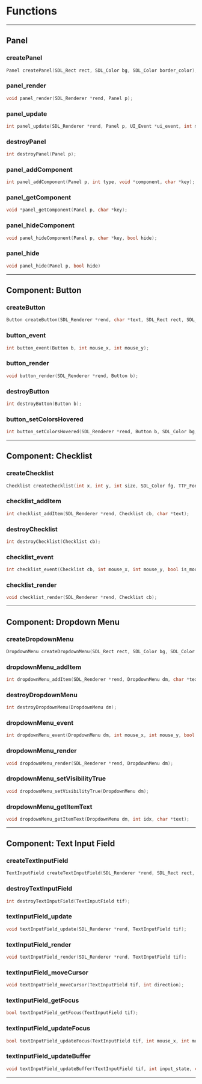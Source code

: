 # Functions
---
## Panel
### createPanel
```c
Panel createPanel(SDL_Rect rect, SDL_Color bg, SDL_Color border_color);
```
### panel_render
```c
void panel_render(SDL_Renderer *rend, Panel p);
```
### panel_update
```c
int panel_update(SDL_Renderer *rend, Panel p, UI_Event *ui_event, int mouse_x, int mouse_y, bool is_mouse_down);
```
### destroyPanel
```c
int destroyPanel(Panel p);
```
### panel_addComponent
```c
int panel_addComponent(Panel p, int type, void *component, char *key);
```
### panel_getComponent
```c
void *panel_getComponent(Panel p, char *key);
```
### panel_hideComponent
```c
void panel_hideComponent(Panel p, char *key, bool hide);
```
### panel_hide
```c
void panel_hide(Panel p, bool hide)
```
---
## Component: Button
### createButton
```c
Button createButton(SDL_Renderer *rend, char *text, SDL_Rect rect, SDL_Color bg, SDL_Color fg, TTF_Font *font);
```
### button_event
```c
int button_event(Button b, int mouse_x, int mouse_y);
```
### button_render
```c
void button_render(SDL_Renderer *rend, Button b);
```
### destroyButton
```c
int destroyButton(Button b);
```
### button_setColorsHovered
```c
int button_setColorsHovered(SDL_Renderer *rend, Button b, SDL_Color bg, SDL_Color fg);
```
---
## Component: Checklist
### createChecklist
```c
Checklist createChecklist(int x, int y, int size, SDL_Color fg, TTF_Font *font);
```
### checklist_addItem
```c
int checklist_addItem(SDL_Renderer *rend, Checklist cb, char *text);
```
### destroyChecklist
```c
int destroyChecklist(Checklist cb);
```
### checklist_event
```c
int checklist_event(Checklist cb, int mouse_x, int mouse_y, bool is_mouse_down);
```
### checklist_render
```c
void checklist_render(SDL_Renderer *rend, Checklist cb);
```
---
## Component: Dropdown Menu
### createDropdownMenu
```c
DropdownMenu createDropdownMenu(SDL_Rect rect, SDL_Color bg, SDL_Color fg, TTF_Font *font);
```
### dropdownMenu_addItem
```c
int dropdownMenu_addItem(SDL_Renderer *rend, DropdownMenu dm, char *text);
```
### destroyDropdownMenu
```c
int destroyDropdownMenu(DropdownMenu dm);
```
### dropdownMenu_event
```c
int dropdownMenu_event(DropdownMenu dm, int mouse_x, int mouse_y, bool is_mouse_down);
```
### dropdownMenu_render
```c
void dropdownMenu_render(SDL_Renderer *rend, DropdownMenu dm);
```
### dropdownMenu_setVisibilityTrue
```c
void dropdownMenu_setVisibilityTrue(DropdownMenu dm);
```
### dropdownMenu_getItemText
```c
void dropdownMenu_getItemText(DropdownMenu dm, int idx, char *text);
```
---
## Component: Text Input Field
### createTextInputField
```c
TextInputField createTextInputField(SDL_Renderer *rend, SDL_Rect rect, SDL_Color bg, SDL_Color fg, TTF_Font *font);
```
### destroyTextInputField
```c
int destroyTextInputField(TextInputField tif);
```
### textInputField_update
```c
void textInputField_update(SDL_Renderer *rend, TextInputField tif);
```
### textInputField_render
```c
void textInputField_render(SDL_Renderer *rend, TextInputField tif);
```
### textInputField_moveCursor
```c
void textInputField_moveCursor(TextInputField tif, int direction);
```
### textInputField_getFocus
```c
bool textInputField_getFocus(TextInputField tif);
```
### textInputField_updateFocus
```c
bool textInputField_updateFocus(TextInputField tif, int mouse_x, int mouse_y, bool is_mouse_down);
```
### textInputField_updateBuffer
```c
void textInputField_updateBuffer(TextInputField tif, int input_state, char *input);
```
---